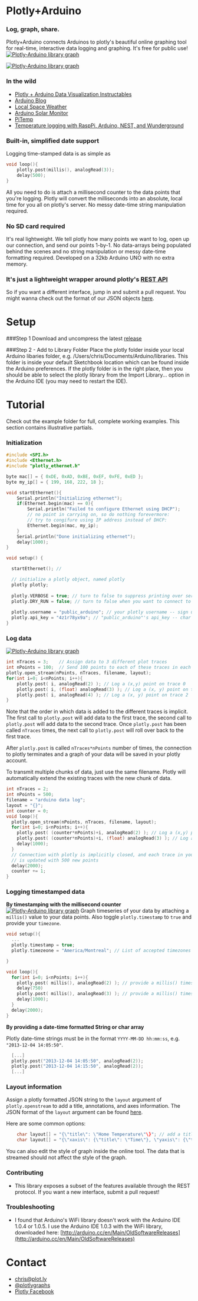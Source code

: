 Plotly+Arduino
==
### Log, graph, share. 
Plotly+Arduino connects Arduinos to plotly's beautiful online graphing tool for real-time, interactive data logging and graphing. It's free for public use!
[![Plotly-Arduino library graph](readme_images/flann321.png)](https://plot.ly/~flann321/9)

[![Plotly-Arduino library graph](readme_images/gridview.png)](https://plot.ly/9/~flann321/data)

### In the wild
* [Plotly + Arduino Data Visualization Instructables](http://www.instructables.com/id/Plotly-Arduino-Data-Visualization/)
* [Arduino Blog](http://blog.arduino.cc/2013/11/04/create-interactive-graphs-logging-arduino-data-with-plotly/)
* [Local Space Weather](http://homepage.lnu.se/staff/pkumsi/GPS_Monitor.html)
* [Arduino Solar Monitor](http://plot.ly/~MarcoSmits/30/)
* [PiTemp](https://github.com/plotly/User-Projects/tree/master/PiTemp)
* [Temperature logging with RaspPi, Arduino, NEST, and Wunderground](https://plot.ly/~flann321/9)

### Built-in, simplified date support
Logging time-stamped data is as simple as

```C++
void loop(){
    plotly.post(millis(), analogRead(3));
    delay(500);
}
```

All you need to do is attach a millisecond counter to the data points that you're logging. Plotly will convert the milliseconds into an absolute, local time for you all on plotly's server. No messy date-time string manipulation required.

### No SD card required
It's real lightweight. We tell plotly how many points we want to log, open up our connection, and send our points 1-by-1. No data-arrays being populated behind the scenes and no string manipulation or messy date-time formatting required. Developed on a 32kb Arduino UNO with no extra memory. 

### It's just a lightweight wrapper around plotly's [REST API](https://plot.ly/api)
So if you want a different interface, jump in and submit a pull request. You might wanna check out the format of our JSON objects [here](https://plot.ly/api/rest).

Setup
==
###Step 1
Download and uncompress the latest [release](https://github.com/plotly/arduino-api/releases)

###Step 2 - Add to Library Folder
Place the plotly folder inside your local Arduino libaries folder, e.g. /Users/chris/Documents/Arduino/libraries. This folder is inside your default Sketchbook location which can be found inside the Arduino preferences. If the plotly folder is in the right place, then you should be able to select the plotly library from the Import Library...  option in the Arduino IDE (you may need to restart the IDE).

Tutorial
==
Check out the example folder for full, complete working examples. This section contains illustrative partials.

### Initialization

```C++
#include <SPI.h>
#include <Ethernet.h>
#include "plotly_ethernet.h"

byte mac[] = { 0xDE, 0xAD, 0xBE, 0xEF, 0xFE, 0xED };
byte my_ip[] = { 199, 168, 222, 18 }; 

void startEthernet(){
    Serial.println("Initializing ethernet");
    if(Ethernet.begin(mac) == 0){
        Serial.println("Failed to configure Ethernet using DHCP");
        // no point in carrying on, so do nothing forevermore:
        // try to congifure using IP address instead of DHCP:
        Ethernet.begin(mac, my_ip);
    }
    Serial.println("Done initializing ethernet");
    delay(1000);
}

void setup() {

  startEthernet(); // 

  // initialize a plotly object, named plotly
  plotly plotly; 
  
  plotly.VERBOSE = true; // turn to false to suppress printing over serial
  plotly.DRY_RUN = false; // turn to false when you want to connect to plotly's servers
  
  plotly.username = "public_arduino"; // your plotly username -- sign up at https://plot.ly/ssu or feel free to use this public account. password of the account is "password"
  plotly.api_key = "4z1r78yx9a"; // "public_arduino"'s api_key -- char api_key[10]  
}

```

### Log data
[![Plotly-Arduino library graph](readme_images/logdata.png)](https://plot.ly/~chris/1727)
```C++
int nTraces = 3;    // Assign data to 3 different plot traces
int nPoints = 100;  // Send 100 points to each of these traces in each message to plotly
plotly.open_stream(nPoints, nTraces, filename, layout);
for(int i=0; i<nPoints; i++){
    plotly.post( i, analogRead(2) ); // Log a (x,y) point on trace 0
    plotly.post( i, (float) analogRead(3) ); // Log a (x, y) point on trace 1
    plotly.post( i, analogRead(4) ); // Log a (x, y) point on trace 2 
}
```
Note that the order in which data is added to the different traces is implicit. 
The first call to `plotly.post` will add data to the first trace, the second call to `plotly.post` will add data to the second trace. Once `plotly.post` has been called `nTraces` times, the next call to `plotly.post` will roll over back to the first trace.

After `plotly.post` is called `nTraces*nPoints` number of times, the connection to plotly terminates and a graph of your data will be saved in your plotly account.

To transmit multiple chunks of data, just use the same filename. Plotly will automatically extend the existing traces with the new chunk of data.

```C++
int nTraces = 2;
int nPoints = 500;
filename = "arduino data log";
layout = "{}";
int counter = 0;
void loop(){
  plotly.open_stream(nPoints, nTraces, filename, layout);
  for(int i=0; i<nPoints; i++){
    plotly.post( (counter*nPoints)+i, analogRead(2) ); // Log a (x,y) point on trace 0
    plotly.post( (counter*nPoints)+i, (float) analogRead(3) ); // Log a (x, y) point on trace 1
    delay(1000);
  }
  // Connection with plotly is implicitly closed, and each trace in your graph named "arduino data log"
  // is updated with 500 new points
  delay(2000);
  counter += 1;
}
```

### Logging timestamped data
**By timestamping with the millisecond counter**
[![Plotly-Arduino library graph](readme_images/mslogdata.png)](https://plot.ly/~chris/1729)
Graph timeseries of your data by attaching a `millis()` value to your data points. Also toggle `plotly.timestamp` to `true` and provide your `timezone`.

```C++
void setup(){
  ...
  plotly.timestamp = true;
  plotly.timezeone = "America/Montreal"; // List of accepted timezones is in the parent folder, called "Accepted Timezone Strings.txt"

}

void loop(){
  for(int i=0; i<nPoints; i++){
    plotly.post( millis(), analogRead(2) ); // provide a millis() timestamp to trace0
    delay(750)
    plotly.post( millis(), analogRead(3) ); // provide a millis() timestamp to trace1
    delay(1000);
  }
  delay(2000);
}
```

**By providing a date-time formatted String or char array**

Plotly date-time strings must be in the format `YYYY-MM-DD hh:mm:ss`, e.g. `"2013-12-04 14:05:50"`.
```C++
  [...]
  plotly.post("2013-12-04 14:05:50", analogRead(2));
  plotly.post("2013-12-04 14:15:50", analogRead(2));
  [...]
```

### Layout information
Assign a plotly formatted JSON string to the `layout` argument of `plotly.openstream` to add a title, annotations, and  axes information. The JSON format of the `layout` argument can be found [here](https://plot.ly/api/rest).

Here are some common options:
```C++
    char layout[] = "{\"title\": \"Home Temperature\"\}"; // add a title named Home Temperature
    char layout[] = "{\"xaxis\": {\"title\": \"Time\"}, \"yaxis\": {\"title\": \"Voltage\"}}"; // label the x-axis "Time" and the y-axis "Voltage"
```
You can also edit the style of graph inside the online tool. The data that is streamed should not affect the style of the graph. 

### Contributing
* This library exposes a subset of the features available through the REST protocol. If you want a new interface, submit a pull request!

### Troubleshooting
* I found that Arduino's WiFi library doesn't work with the Arduino IDE 1.0.4 or 1.0.5. I use the Arduino IDE 1.0.3 with the WiFi library, downloaded here: [http://arduino.cc/en/Main/OldSoftwareReleases](http://arduino.cc/en/Main/OldSoftwareReleases)

Contact
==
- <chris@plot.ly>
- [@plotlygraphs](https://twitter.com/plotlygraphs)
- [Plotly Facebook](https://facebook.com/plotly)
